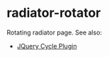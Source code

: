 radiator-rotator
================

Rotating radiator page. See also:

 * [JQuery Cycle Plugin](http://jquery.malsup.com/cycle/)
